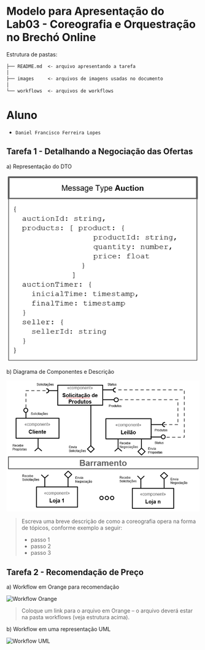 # Modelo para Apresentação do Lab03 - Coreografia e Orquestração no Brechó Online

Estrutura de pastas:

~~~
├── README.md  <- arquivo apresentando a tarefa
│
├── images     <- arquivos de imagens usadas no documento
│
└── workflows  <- arquivos de workflows
~~~

# Aluno
* `Daniel Francisco Ferreira Lopes`

## Tarefa 1 - Detalhando a Negociação das Ofertas

a) Representação do DTO

![DTO](images/tarefa1_a.png)

b) Diagrama de Componentes e Descrição

![Coreografia](images/tarefa1_b.png)
>
> Escreva uma breve descrição de como a coreografia opera na forma de tópicos, conforme exemplo a seguir:
>
> * passo 1
> * passo 2
> * passo 3

## Tarefa 2 - Recomendação de Preço

a) Workflow em Orange para recomendação

![Workflow Orange](images/tarefa2-a.png)
>
> Coloque um link para o arquivo em Orange – o arquivo deverá estar na pasta workflows (veja estrutura acima).

b) Workflow em uma representação UML

![Workflow UML](images/tarefa2-b.png)
